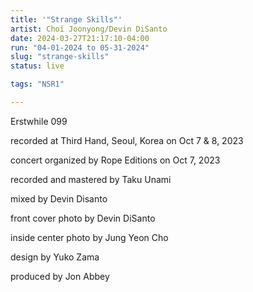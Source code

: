 ```yaml
---
title: '"Strange Skills"'
artist: Choi Joonyong/Devin DiSanto
date: 2024-03-27T21:17:10-04:00
run: "04-01-2024 to 05-31-2024"
slug: "strange-skills"
status: live

tags: "NSR1"

---
```


Erstwhile 099

recorded at Third Hand, Seoul, Korea on Oct 7 & 8, 2023

concert organized by Rope Editions on Oct 7, 2023

recorded and mastered by Taku Unami

mixed by Devin Disanto

front cover photo by Devin DiSanto

inside center photo by Jung Yeon Cho

design by Yuko Zama

produced by Jon Abbey
